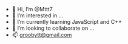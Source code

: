 - 👋 Hi, I’m @Mttt7
- 👀 I’m interested in ...
- 🌱 I’m currently learning JavaScript and C++
- 💞️ I’m looking to collaborate on ...
- 📫 groobytt@gmail.com

<!---
Mttt7/Mttt7 is a ✨ special ✨ repository because its `README.md` (this file) appears on your GitHub profile.
You can click the Preview link to take a look at your changes.
--->
